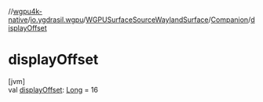 //[wgpu4k-native](../../../../index.md)/[io.ygdrasil.wgpu](../../index.md)/[WGPUSurfaceSourceWaylandSurface](../index.md)/[Companion](index.md)/[displayOffset](display-offset.md)

# displayOffset

[jvm]\
val [displayOffset](display-offset.md): [Long](https://kotlinlang.org/api/core/kotlin-stdlib/kotlin/-long/index.html) = 16